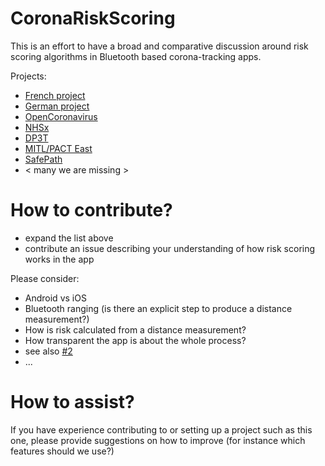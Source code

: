# CoronaRiskScoring

This is an effort to have a broad and comparative discussion around risk scoring algorithms in Bluetooth based corona-tracking apps. 

Projects:
- [French project](https://gitlab.inria.fr/stopcovid19)
- [German project](https://github.com/corona-warn-app)
- [OpenCoronavirus](https://github.com/open-coronavirus)
- [NHSx](https://github.com/nhsx/)
- [DP3T](https://github.com/DP-3T/)
- [MITL/PACT East](https://github.com/mitll/)
- [SafePath](https://github.com/Path-Check)
- < many we are missing >


# How to contribute?

* expand the list above
* contribute an issue describing your understanding of how risk scoring works in the app

Please consider:
* Android vs iOS
* Bluetooth ranging (is there an explicit step to produce a distance measurement?)
* How is risk calculated from a distance measurement?
* How transparent the app is about the whole process?
* see also [#2](https://github.com/PersonalDataIO/CoronaRiskScoring/issues/2)
* ...

# How to assist?
If you have experience contributing to or setting up a project such as this one, please provide suggestions on how to improve (for instance which features should we use?)
